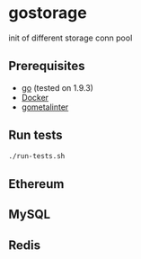 # gostorage

init of different storage conn pool

## Prerequisites

* [go](https://golang.org/dl/) (tested on 1.9.3)
* [Docker](https://www.docker.com/get-docker)
* [gometalinter](https://github.com/alecthomas/gometalinter)

## Run tests

```bash
./run-tests.sh
```

## Ethereum

## MySQL

## Redis
